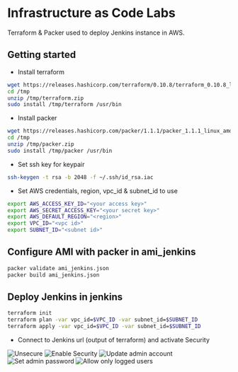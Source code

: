 # Infrastructure as Code Labs

Terraform & Packer used to deploy Jenkins instance in AWS.

## Getting started

* Install terraform

```sh
wget https://releases.hashicorp.com/terraform/0.10.8/terraform_0.10.8_linux_amd64.zip -O /tmp/terraform.zip
cd /tmp
unzip /tmp/terraform.zip
sudo install /tmp/terraform /usr/bin
```

* Install packer

```sh
wget https://releases.hashicorp.com/packer/1.1.1/packer_1.1.1_linux_amd64.zip -O /tmp/packer.zip
cd /tmp
unzip /tmp/packer.zip
sudo install /tmp/packer /usr/bin
```

* Set ssh key for keypair

```sh
ssh-keygen -t rsa -b 2048 -f ~/.ssh/id_rsa.iac
```

* Set AWS credentials, region, vpc_id & subnet_id to use

```sh
export AWS_ACCESS_KEY_ID="<your access key>"
export AWS_SECRET_ACCESS_KEY="<your secret key>"
export AWS_DEFAULT_REGION="<region>"
export VPC_ID="<vpc id>"
export SUBNET_ID="<subnet id>"
```

## Configure AMI with packer in ami_jenkins

```sh
packer validate ami_jenkins.json
packer build ami_jenkins.json
```

## Deploy Jenkins in jenkins

```sh
terraform init
terraform plan -var vpc_id=$VPC_ID -var subnet_id=$SUBNET_ID
terraform apply -var vpc_id=$VPC_ID -var subnet_id=$SUBNET_ID
```


* Connect to Jenkins url (output of terraform) and activate Security

![Unsecure](../master/img/unsecure.jpg)
![Enable Security](../master/img/secure1.jpg)
![Update admin account](../master/img/manage_admin_user.jpg)
![Set admin password](../master/img/set_admin_password.jpg)
![Allow only logged users](../master/img/secure2.jpg)

